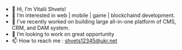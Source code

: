 - 👋 Hi, I’m Vitalii Shvets!
- 👀 I’m interested in web | mobile | game | blockchaind development.
- 🌱 I've recently worked on building large all-in-one platform of CMS, CRM, and DAM system.
- 💞️ I’m looking to work on great opportunity
- 📫 How to reach me : shvets12345@ukr.net

<!---
digital21st/digital21st is a ✨ special ✨ repository because its `README.md` (this file) appears on your GitHub profile.
You can click the Preview link to take a look at your changes.
--->
